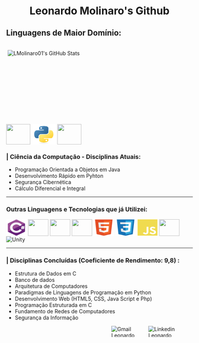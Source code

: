 <h1 align = "center">Leonardo Molinaro's Github </h1>

## Linguagens de Maior Domínio:

<div style="display: inline_block"><br>
  <a href="https://awesome-github-stats.azurewebsites.net/index.html??cardType=github&theme=ocean-dark&preferLogin=false">    <img  alt="LMolinaro01's GitHub Stats" src="https://awesome-github-stats.azurewebsites.net/user-stats/LMolinaro01?cardType=github&theme=ocean-dark&preferLogin=false" align = "right" width= "500px" height = "200px"/> </a>
  <img align="center" height="55" width="65"src="https://cdn.jsdelivr.net/gh/devicons/devicon@latest/icons/java/java-original-wordmark.svg" />
  <img align="center" height="55" width="65" src="https://raw.githubusercontent.com/devicons/devicon/master/icons/python/python-original.svg">
  <img align="center" height="55" width="65" src="https://cdn.jsdelivr.net/gh/devicons/devicon@latest/icons/cplusplus/cplusplus-original.svg">


### | Ciência da Computação - Disciplinas Atuais:

* Programação Orientada a Objetos em Java
* Desenvolvimento Rápido em Pyhton
* Segurança Cibernética
* Cálculo Diferencial e Integral

---------------------------------------------------------------------
  
###  Outras Linguagens e Tecnologias que já Utilizei:

  <img align="center"  height="45" width="55" src="https://raw.githubusercontent.com/devicons/devicon/master/icons/csharp/csharp-original.svg">
  <img align="center" height="45" width="55" src="https://cdn.jsdelivr.net/gh/devicons/devicon@latest/icons/c/c-original.svg" />
  <img align="center" height="45" width="55" src="https://cdn.jsdelivr.net/gh/devicons/devicon@latest/icons/postgresql/postgresql-plain-wordmark.svg">
  <img align="center" height="45" width="55" src="https://cdn.jsdelivr.net/gh/devicons/devicon@latest/icons/mysql/mysql-original-wordmark.svg" />
  <img align="center" height="45" width="55" src="https://raw.githubusercontent.com/devicons/devicon/master/icons/html5/html5-original.svg">
  <img align="center" height="45" width="55" src="https://raw.githubusercontent.com/devicons/devicon/master/icons/css3/css3-original.svg">
  <img align="center" height="45" width="55" src="https://raw.githubusercontent.com/devicons/devicon/master/icons/javascript/javascript-plain.svg">
  <img align="center" height="45" width="55" src="https://cdn.jsdelivr.net/gh/devicons/devicon@latest/icons/php/php-original.svg">
  <img alt = "Unity" align="center" height="45" width="55" src="https://cdn.jsdelivr.net/gh/devicons/devicon@latest/icons/unity/unity-original.svg" />
  
    
          

---------------------------------------------------------------------
### | Disciplinas Concluídas (Coeficiente de Rendimento: 9,8) :

<!--<img src="https://github-readme-stats.vercel.app/api/top-langs/?username=lmolinaro01&hide_progress=true&theme=synthwave" align = "right" width= "370px"/> </a> -->

* Estrutura de Dados em C
* Banco de dados
* Arquitetura de Computadores
* Paradigmas de Linguagens de Programação em Python
* Desenvolvimento Web (HTML5, CSS, Java Script e Php)
* Programação Estruturada em C
* Fundamento de Redes de Computadores
* Segurança da Informação

<a target="_blank" href = "https://linktr.ee/leomolinarodev01"> <img alt = "Linkedin Leonardo Molinaro" align = "right" width = "120px" height = "30px" src="https://img.shields.io/badge/LinkedIn-0077B5?style=for-the-badge&logo=linkedin&logoColor=white"/> </a>
<a target="_blank" href = "https://linktr.ee/leomolinarodev01"><img alt="Gmail Leonardo Molinaro" align = "right"  width = "100px" height = "30px" src="https://img.shields.io/badge/Gmail-D14836?style=for-the-badge&logo=gmail&logoColor=white"/> </a>


<!--
<a href="https://github.com/anuraghazra/top-langs">
  <img height=200 align="center" src="https://github-readme-stats.vercel.app/api/top-langs/?username=lmolinaro01&hide_progress=true&theme=dracula&layout=compact" /> -->





  
</div>
